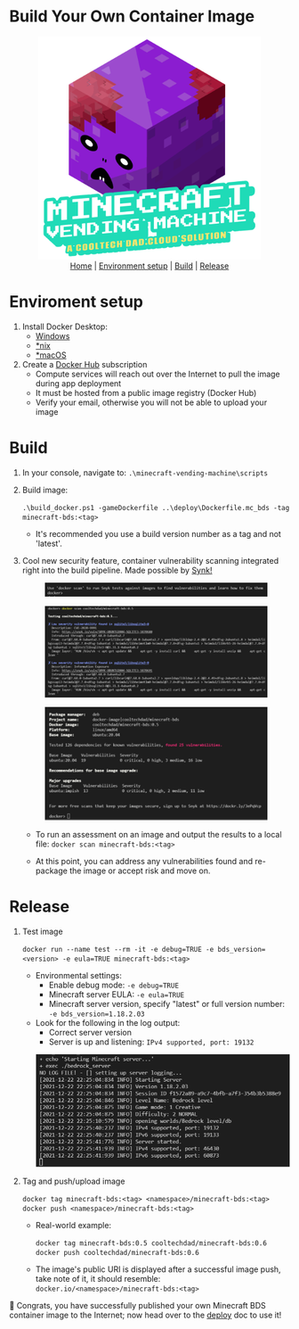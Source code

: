 # Build Your Own Container Image
<p align="center">
  <img src="./images/mvm_logo.gif" width="400"></br>
  <a href="./README.md">Home</a> |
  <a href="#environment-setup">Environment setup</a> |
  <a href="#build">Build</a> |
    <a href="#release">Release</a> 
</p>

# Enviroment setup
  1. Install Docker Desktop:
      * [Windows](https://docs.docker.com/desktop/windows/install/)
      * [*nix](https://docs.docker.com/engine/install/)
      * [*macOS](https://docs.docker.com/desktop/mac/install/)
  2. Create a [Docker Hub](https://hub.docker.com/) subscription
      * Compute services will reach out over the Internet to pull the image during app deployment
      * It must be hosted from a public image registry (Docker Hub)   
      * Verify your email, otherwise you will not be able to upload your image

# Build
  1. In your console, navigate to: `.\minecraft-vending-machine\scripts`
  2. Build image: 
  
      `.\build_docker.ps1 -gameDockerfile ..\deploy\Dockerfile.mc_bds -tag minecraft-bds:<tag>`
      * It's recommended you use a build version number as a tag and not 'latest'.
  3. Cool new security feature, container vulnerability scanning integrated right into the build pipeline. Made possible by [Synk!](https://docs.snyk.io/products/snyk-container/image-scanning-library/docker-hub-image-scanning)

      <p align="center">
      <img src="./images/mvm_docker_scan.png" width=400>
      </p>
      <p align="center">
      <img src="./images/mvm_docker_scan_01.png" width=400>
      </p>
      <p align="center">
      <img src="./images/mvm_docker_scan_02.png" width=400>
      </p>

      * To run an assessment on an image and output the results to a local file: `docker scan minecraft-bds:<tag>`

      * At this point, you can address any vulnerabilities found and re-package the image or accept risk and move on. 

# Release
  1. Test image

      `docker run --name test --rm -it -e debug=TRUE -e bds_version=<version> -e eula=TRUE minecraft-bds:<tag>`

        * Environmental settings:
          * Enable debug mode: `-e debug=TRUE`
          * Minecraft server EULA: `-e eula=TRUE`
          * Minecraft server version, specify "latest" or full version number: `-e bds_version=1.18.2.03`
      * Look for the following in the log output:
        * Correct server version
        * Server is up and listening: `IPv4 supported, port: 19132`
        <p align="center">
          <img src="./images/mvm_deploy_server_success.png" width=500>
        </p>
  2. Tag and push/upload image

      `docker tag minecraft-bds:<tag> <namespace>/minecraft-bds:<tag>`\
      `docker push <namespace>/minecraft-bds:<tag>`
    
      * Real-world example:

        `docker tag minecraft-bds:0.5 cooltechdad/minecraft-bds:0.6`\
        `docker push cooltechdad/minecraft-bds:0.6`

      * The image's public URI is displayed after a successful image push, take note of it, it should resemble: `docker.io/<namespace>/minecraft-bds:<tag>`


🎉 Congrats, you have successfully published your own Minecraft BDS container image to the Internet; now head over to the <a href="./deploy/deploy.md">deploy</a> doc to use it!